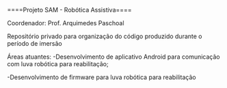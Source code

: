 ====Projeto SAM - Robótica Assistiva====

Coordenador: Prof. Arquimedes Paschoal

Repositório privado para organização do código produzido durante o período de imersão

Áreas atuantes:
-Desenvolvimento de aplicativo Android para comunicação com luva robótica para reabilitação;

-Desenvolvimento de firmware para luva robótica para reabilitação

